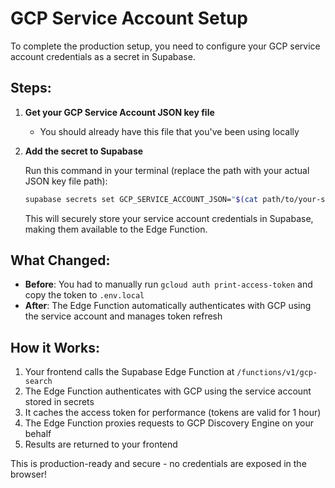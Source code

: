 # GCP Service Account Setup

To complete the production setup, you need to configure your GCP service account credentials as a secret in Supabase.

## Steps:

1. **Get your GCP Service Account JSON key file**
   - You should already have this file that you've been using locally

2. **Add the secret to Supabase**

   Run this command in your terminal (replace the path with your actual JSON key file path):

   ```bash
   supabase secrets set GCP_SERVICE_ACCOUNT_JSON="$(cat path/to/your-service-account-key.json)"
   ```

   This will securely store your service account credentials in Supabase, making them available to the Edge Function.

## What Changed:

- **Before**: You had to manually run `gcloud auth print-access-token` and copy the token to `.env.local`
- **After**: The Edge Function automatically authenticates with GCP using the service account and manages token refresh

## How it Works:

1. Your frontend calls the Supabase Edge Function at `/functions/v1/gcp-search`
2. The Edge Function authenticates with GCP using the service account stored in secrets
3. It caches the access token for performance (tokens are valid for 1 hour)
4. The Edge Function proxies requests to GCP Discovery Engine on your behalf
5. Results are returned to your frontend

This is production-ready and secure - no credentials are exposed in the browser!
